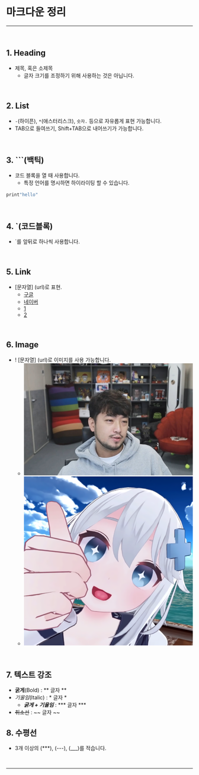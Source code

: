 # 마크다운 정리
***

&nbsp;
## 1. Heading
- 제목, 혹은 소제목
    - 글자 크기를 조정하기 위해 사용하는 것은 아닙니다.

&nbsp;
## 2. List
- ```-```(하이픈), ```*```(애스터리스크), ```숫자.``` 등으로 자유롭게 표현 가능합니다.
- TAB으로 들여쓰기, Shift+TAB으로 내어쓰기가 가능합니다. 

&nbsp;
## 3. ```(백틱)

- 코드 블록을 열 때 사용합니다.
    - 특정 언어를 명시하면 하이라이팅 할 수 있습니다.
```python
print"hello"   
```

&nbsp;
## 4. `(코드블록)
- `를 앞뒤로 하나씩 사용합니다.

&nbsp;
## 5. Link
- [문자열] (url)로 표현.
    - [구글](https://google.com)
    - [네이버](https://naver.com)
    - [1](1.jpg)
    - [2](2/2.png)

&nbsp;
## 6. Image
- ! [문자열] (url)로 이미지를 사용 가능합니다.
    - ![침착맨](1.jpg)
    - ![고세구](2/2.png)

&nbsp;
## 7. 텍스트 강조
- **굵게**(Bold) : ** 글자 **
- *기울임*(Italic) : * 글자 *
    - ***굵게 + 기울임*** : *** 글자 ***
- ~~취소선~~ : ~~ 글자 ~~
&nbsp;
## 8. 수평선
- 3개 이상의 (***), (---), (___)를 적습니다.

&nbsp;
***


[def]: 1.png
[2.png]: 2/2.png